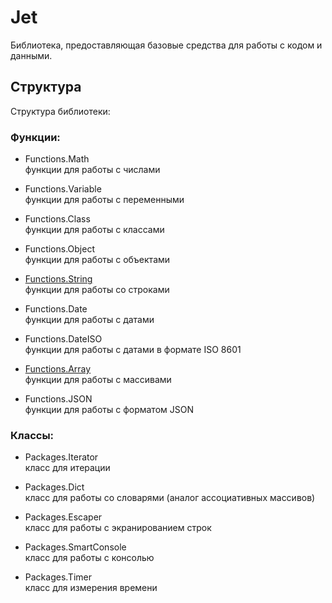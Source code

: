 # Jet
Библиотека, предоставляющая базовые средства для работы с кодом и данными.

## Структура
Структура библиотеки:

### Функции:

* Functions.Math <br>
функции для работы с числами

* Functions.Variable <br>
функции для работы с переменными

* Functions.Class <br>
функции для работы с классами

* Functions.Object <br>
функции для работы с объектами

* [Functions.String](Docs/Functions/string.md) <br>
функции для работы со строками

* Functions.Date <br>
функции для работы с датами

* Functions.DateISO <br>
функции для работы с датами в формате ISO 8601

* [Functions.Array](Docs/Functions/array.md) <br>
функции для работы с массивами

* Functions.JSON <br>
функции для работы с форматом JSON


### Классы:

* Packages.Iterator <br>
класс для итерации

* Packages.Dict <br>
класс для работы со словарями (аналог ассоциативных массивов)

* Packages.Escaper <br>
класс для работы с экранированием строк

* Packages.SmartConsole <br>
класс для работы с консолью

* Packages.Timer <br>
класс для измерения времени
